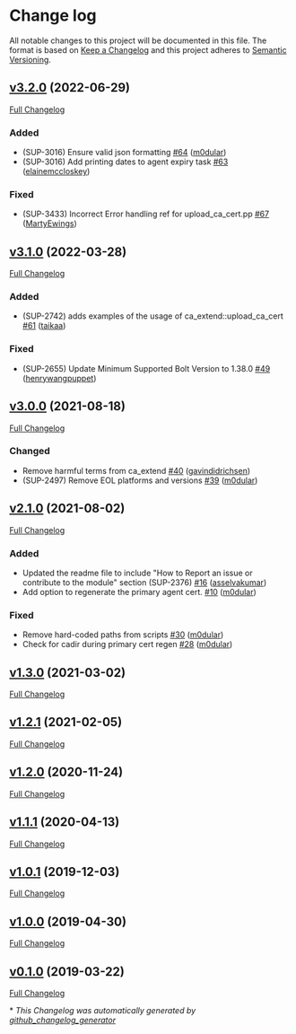 # Change log

All notable changes to this project will be documented in this file. The format is based on [Keep a Changelog](http://keepachangelog.com/en/1.0.0/) and this project adheres to [Semantic Versioning](http://semver.org).

## [v3.2.0](https://github.com/puppetlabs/ca_extend/tree/v3.2.0) (2022-06-29)

[Full Changelog](https://github.com/puppetlabs/ca_extend/compare/v3.1.0...v3.2.0)

### Added

- \(SUP-3016\) Ensure valid json formatting [\#64](https://github.com/puppetlabs/ca_extend/pull/64) ([m0dular](https://github.com/m0dular))
- \(SUP-3016\) Add printing dates to agent expiry task [\#63](https://github.com/puppetlabs/ca_extend/pull/63) ([elainemccloskey](https://github.com/elainemccloskey))

### Fixed

- \(SUP-3433\) Incorrect Error handling ref for upload\_ca\_cert.pp  [\#67](https://github.com/puppetlabs/ca_extend/pull/67) ([MartyEwings](https://github.com/MartyEwings))

## [v3.1.0](https://github.com/puppetlabs/ca_extend/tree/v3.1.0) (2022-03-28)

[Full Changelog](https://github.com/puppetlabs/ca_extend/compare/v3.0.0...v3.1.0)

### Added

- \(SUP-2742\) adds examples of the usage of ca\_extend::upload\_ca\_cert [\#61](https://github.com/puppetlabs/ca_extend/pull/61) ([taikaa](https://github.com/taikaa))

### Fixed

- \(SUP-2655\) Update Minimum Supported Bolt Version to 1.38.0 [\#49](https://github.com/puppetlabs/ca_extend/pull/49) ([henrywangpuppet](https://github.com/henrywangpuppet))

## [v3.0.0](https://github.com/puppetlabs/ca_extend/tree/v3.0.0) (2021-08-18)

[Full Changelog](https://github.com/puppetlabs/ca_extend/compare/v2.1.0...v3.0.0)

### Changed

- Remove harmful terms from ca\_extend [\#40](https://github.com/puppetlabs/ca_extend/pull/40) ([gavindidrichsen](https://github.com/gavindidrichsen))
- \(SUP-2497\) Remove EOL platforms and versions [\#39](https://github.com/puppetlabs/ca_extend/pull/39) ([m0dular](https://github.com/m0dular))

## [v2.1.0](https://github.com/puppetlabs/ca_extend/tree/v2.1.0) (2021-08-02)

[Full Changelog](https://github.com/puppetlabs/ca_extend/compare/v1.3.0...v2.1.0)

### Added

- Updated the readme file to include "How to Report an issue or contribute to the module" section \(SUP-2376\) [\#16](https://github.com/puppetlabs/ca_extend/pull/16) ([asselvakumar](https://github.com/asselvakumar))
- Add option to regenerate the primary agent cert. [\#10](https://github.com/puppetlabs/ca_extend/pull/10) ([m0dular](https://github.com/m0dular))

### Fixed

- Remove hard-coded paths from scripts [\#30](https://github.com/puppetlabs/ca_extend/pull/30) ([m0dular](https://github.com/m0dular))
- Check for cadir during primary cert regen [\#28](https://github.com/puppetlabs/ca_extend/pull/28) ([m0dular](https://github.com/m0dular))

## [v1.3.0](https://github.com/puppetlabs/ca_extend/tree/v1.3.0) (2021-03-02)

[Full Changelog](https://github.com/puppetlabs/ca_extend/compare/v1.2.1...v1.3.0)

## [v1.2.1](https://github.com/puppetlabs/ca_extend/tree/v1.2.1) (2021-02-05)

[Full Changelog](https://github.com/puppetlabs/ca_extend/compare/v1.2.0...v1.2.1)

## [v1.2.0](https://github.com/puppetlabs/ca_extend/tree/v1.2.0) (2020-11-24)

[Full Changelog](https://github.com/puppetlabs/ca_extend/compare/v1.1.1...v1.2.0)

## [v1.1.1](https://github.com/puppetlabs/ca_extend/tree/v1.1.1) (2020-04-13)

[Full Changelog](https://github.com/puppetlabs/ca_extend/compare/v1.0.1...v1.1.1)

## [v1.0.1](https://github.com/puppetlabs/ca_extend/tree/v1.0.1) (2019-12-03)

[Full Changelog](https://github.com/puppetlabs/ca_extend/compare/v1.0.0...v1.0.1)

## [v1.0.0](https://github.com/puppetlabs/ca_extend/tree/v1.0.0) (2019-04-30)

[Full Changelog](https://github.com/puppetlabs/ca_extend/compare/v0.1.0...v1.0.0)

## [v0.1.0](https://github.com/puppetlabs/ca_extend/tree/v0.1.0) (2019-03-22)

[Full Changelog](https://github.com/puppetlabs/ca_extend/compare/fd9f05b17f65770910b3146688ed702011b62802...v0.1.0)



\* *This Changelog was automatically generated by [github_changelog_generator](https://github.com/github-changelog-generator/github-changelog-generator)*
